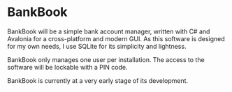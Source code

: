 # BankBook

BankBook will be a simple bank account manager, written with C# and Avalonia for a cross-platform and modern GUI.
As this software is designed for my own needs, I use SQLite for its simplicity and lightness.

BankBook only manages one user per installation. The access to the software will be lockable with a PIN code.

BankBook is currently at a very early stage of its development.

